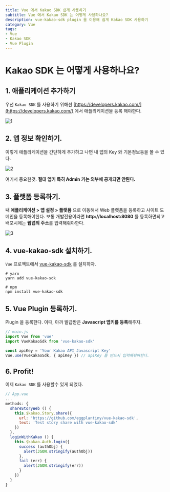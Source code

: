 ```yaml
---
title: Vue 에서 Kakao SDK 쉽게 사용하기
subtitle: Vue 에서 Kakao SDK 는 어떻게 사용하나요?
description: vue-kakao-sdk plugin 을 이용해 쉽게 Kakao SDK 사용하기
category: Vue
tags:
- Vue
- Kakao SDK
- Vue Plugin
---
```


# Kakao SDK 는 어떻게 사용하나요?

## 1. 애플리케이션 추가하기

우선 `Kakao SDK` 를 사용하기 위해선 [https://developers.kakao.com/](https://developers.kakao.com/) 에서 애플리케이션을 등록 해야한다.

![1](/images/vue-kakao-sdk/1.png)

## 2. 앱 정보 확인하기.

이렇게 애플리케이션을 간단하게 추가하고 나면 내 앱의 Key 와 기본정보등을 볼 수 있다.

![2](/images/vue-kakao-sdk/2.png)

여기서 중요한것. **절대 앱키 특히 Admin 키는 외부에 공개되면 안된다.**

## 3. 플랫폼 등록하기.

**내 애플리케이션 > 앱 설정 > 플랫폼** 으로 이동해서 Web 플랫폼을 등록하고 사이트 도메인을 등록해야한다. 보통 개발전용이라면 **http://localhost:8080** 를 등록하면되고 배포시에는 **웹앱의 주소**를 입력해줘야한다.

![3](/images/vue-kakao-sdk/3.png)

## 4. vue-kakao-sdk 설치하기.

`Vue` 프로젝트에서 [vue-kakao-sdk](https://github.com/eggplantiny/vue-kakao-sdk) 를 설치하자.

```text
# yarn
yarn add vue-kakao-sdk

# npm
npm install vue-kakao-sdk
```

## 5. Vue Plugin 등록하기.

Plugin 을 등록한다. 이때, 아까 발급받은 **Javascript 앱키를 등록**해주자.

```js
// main.js
import Vue from 'vue'
import VueKakaoSdk from 'vue-kakao-sdk'

const apiKey = 'Your Kakao API Javascript Key'
Vue.use(VueKakaoSdk, { apiKey }) // apiKey 를 반드시 입력해줘야한다.
```

## 6. Profit!

이제 `Kakao SDK` 를 사용할수 있게 되었다.

```js
// App.vue
...
methods: {
  shareStoryWeb () {
    this.$kakao.Story.share({
      url: 'https://github.com/eggplantiny/vue-kakao-sdk',
      text: 'Test story share with vue-kakao-sdk'
    })
  },
  loginWithKakao () {
    this.$kakao.Auth.login({
      success (authObj) {
        alert(JSON.stringify(authObj))
      },
      fail (err) {
        alert(JSON.stringify(err))
      }
    })
  }
}
```

